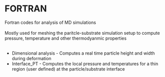 # FORTRAN
Fortran codes for analysis of MD simulations<br />
<br />
Mostly used for meshing the paritcle-substrate simulation setup to compute pressure, temperature and other thermodyanmic properties<br />
<br />
- Dimensional analysis - Computes a real time particle height and width during deformation <br />
- Interface_PT - Computes the local pressure and temperatures for a thin region (user defined) at the particle/substrate interface<br />
